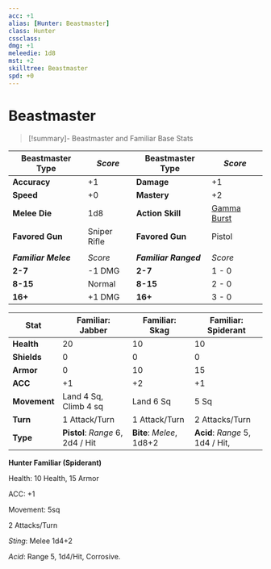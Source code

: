 ```yaml
---
acc: +1
alias: [Hunter: Beastmaster]
class: Hunter
cssclass: 
dmg: +1
meleedie: 1d8
mst: +2
skilltree: Beastmaster
spd: +0
---
```

# Beastmaster


>[!summary]- Beastmaster and Familiar Base Stats
>
| **Beastmaster Type** | *Score*      | **Beastmaster Type**  | *Score*                      |
| -------------------- | ------------ | --------------------- | ---------------------------- |
| **Accuracy**         | +1           | **Damage**            | +1                           |
| **Speed**            | +0           | **Mastery**           | +2                           |
| **Melee Die**        | 1d8          | **Action Skill**      | [Gamma Burst](../Action_Skill/Gamma-Burst.md) |
| **Favored Gun**      | Sniper Rifle | **Favored Gun**       | Pistol                       |
|                      |              |                       |                              |
| ***Familiar Melee*** | *Score*      | ***Familiar Ranged*** | *Score*                      |
| __2-7__              | -1 DMG       | **2-7**                   | 1 - 0                          |
| **8-15**             | Normal       | **8-15**                  | 2 - 0                          |
| **16+**              | +1 DMG       | **16+**                   | 3 - 0                             |



| **Stat**     | __Familiar: Jabber__             | __Familiar: Skag__       | __Familiar: Spiderant__ |
| ------------ | -------------------------------- | ------------------------ | ----------------------- |
| **Health**   | 20                               | 10                       | 10                        |
| **Shields**  | 0                                | 0                        |   0                      |
| **Armor**    | 0                                | 10                       |    15                     |
| **ACC**      | +1                               | +2                       | +1                      |
| **Movement** | Land 4 Sq, Climb 4 sq            | Land 6 Sq                |      5 Sq                   |
| **Turn**     | 1 Attack/Turn                    | 1 Attack/Turn            |          2 Attacks/Turn               |
| **Type**     | **Pistol**: *Range* 6, 2d4 / Hit | **Bite**: *Melee*, 1d8+2 | **Acid**: *Range* 5, 1d4 / Hit,                         |



__Hunter Familiar (Spiderant)__

Health: 10 Health, 15 Armor

ACC: +1

Movement: 5sq

2 Attacks/Turn

_Sting_: Melee 1d4+2

_Acid_: Range 5, 1d4/Hit, Corrosive.